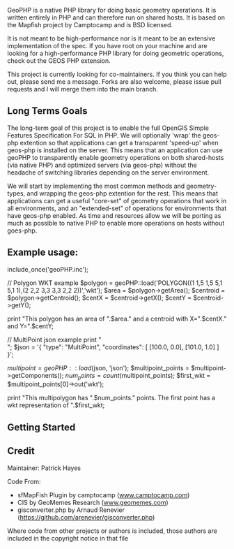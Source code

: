 GeoPHP is a native PHP library for doing basic geometry operations. It is written entirely in PHP and 
can therefore run on shared hosts. It is based on the Mapfish project by Camptocamp and is BSD licensed.

It is not meant to be high-performance nor is it meant to be an extensive implementation of the spec. 
If you have root on your machine and are looking for a high-performance PHP library for doing geometric 
operations, check out the GEOS PHP extension.

This project is currently looking for co-maintainers. If you think you can help out, please send me a 
message. Forks are also welcome, please issue pull requests and I will merge them into the main branch.



Long Terms Goals
-------------------------------------------------

The long-term goal of this project is to enable the full OpenGIS Simple Features Specification For SQL 
in PHP. We will optionally 'wrap' the geos-php extention so that applications can get a transparent 
'speed-up' when geos-php is installed on the server. This means that an application can use geoPHP 
to transparently enable geometry operations on both shared-hosts (via native PHP) and optimized 
servers (via geos-php) without the headache of switching libraries depending on the server environment.

We will start by implementing the most common methods and geometry-types, and wrapping the geos-php 
extention for the rest. This means that applications can get a useful "core-set" of geometry operations 
that work in all environments, and an "extended-set" of operations for environments that have geos-php
enabled. As time and resources allow we will be porting as much as possible to native PHP to enable
more operations on hosts without goes-php.

  

Example usage:
-------------------------------------------------

include_once('geoPHP.inc');

// Polygon WKT example
$polygon = geoPHP::load('POLYGON((1 1,5 1,5 5,1 5,1 1),(2 2,2 3,3 3,3 2,2 2))','wkt');
$area = $polygon->getArea();
$centroid = $polygon->getCentroid();
$centX = $centroid->getX();
$centY = $centroid->getY();

print "This polygon has an area of ".$area." and a centroid with X=".$centX."
and Y=".$centY;

// MultiPoint json example
print "<br/>";
$json = 
'{
   "type": "MultiPoint",
   "coordinates": [
       [100.0, 0.0], [101.0, 1.0]
   ]
}';

$multipoint = geoPHP::load($json, 'json');
$multipoint_points = $multipoint->getComponents();
$num_points = count($multipoint_points);
$first_wkt = $multipoint_points[0]->out('wkt');

print "This multipolygon has ".$num_points." points. The first point
has a wkt representation of ".$first_wkt;


Getting Started
-----------------------

Credit
-------------------------------------------------

Maintainer: Patrick Hayes

Code From:

 * sfMapFish Plugin by camptocamp (www.camptocamp.com)
 * CIS by GeoMemes Research (www.geomemes.com)
 * gisconverter.php by Arnaud Renevier (https://github.com/arenevier/gisconverter.php)
            
Where code from other projects or authors is included, those authors are included in the copyright notice in that file

